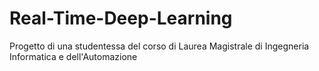 # Real-Time-Deep-Learning
Progetto di una studentessa del corso di Laurea Magistrale di Ingegneria Informatica e dell'Automazione
